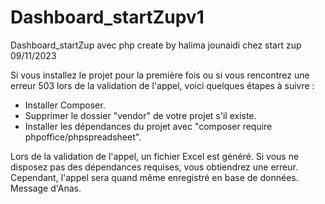 # Dashboard_startZupv1
Dashboard_startZup avec php
create by halima jounaidi chez  start zup 09/11/2023

Si vous installez le projet pour la première fois ou si vous rencontrez une erreur 503 lors de la validation de l'appel, voici quelques étapes à suivre :

- Installer Composer.
- Supprimer le dossier "vendor" de votre projet s'il existe.
- Installer les dépendances du projet avec "composer require phpoffice/phpspreadsheet".

Lors de la validation de l'appel, un fichier Excel est généré. Si vous ne disposez pas des dépendances requises, vous obtiendrez une erreur. Cependant, l'appel sera quand même enregistré en base de données.
Message d'Anas.